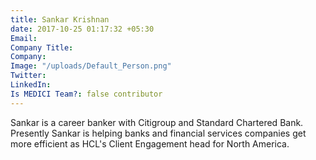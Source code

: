 ```yaml
---
title: Sankar Krishnan
date: 2017-10-25 01:17:32 +05:30
Email: 
Company Title: 
Company: 
Image: "/uploads/Default_Person.png"
Twitter: 
LinkedIn: 
Is MEDICI Team?: false contributor
---
```


Sankar is a career banker with Citigroup and Standard Chartered Bank. Presently Sankar is helping banks and financial services companies get more efficient as HCL's Client Engagement head for North America.